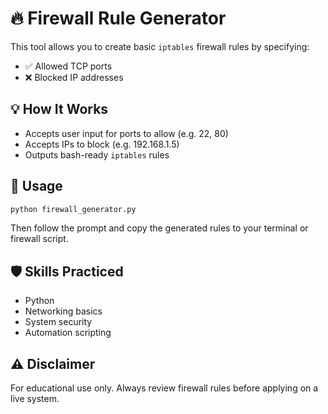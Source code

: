 # 🔥 Firewall Rule Generator

This tool allows you to create basic `iptables` firewall rules by specifying:
- ✅ Allowed TCP ports
- ❌ Blocked IP addresses

## 💡 How It Works
- Accepts user input for ports to allow (e.g. 22, 80)
- Accepts IPs to block (e.g. 192.168.1.5)
- Outputs bash-ready `iptables` rules

## 🚀 Usage

```bash
python firewall_generator.py
```

Then follow the prompt and copy the generated rules to your terminal or firewall script.

## 🛡️ Skills Practiced
- Python
- Networking basics
- System security
- Automation scripting

## ⚠️ Disclaimer
For educational use only. Always review firewall rules before applying on a live system.
